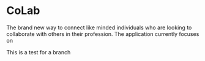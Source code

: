 # CoLab
The brand new way to connect like minded individuals who are looking to collaborate with others in their profession. The application currently focuses on

This is a test for a branch
